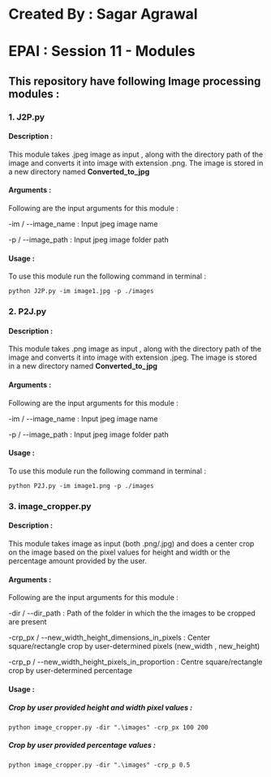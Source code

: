 # Created By : Sagar Agrawal

# EPAI : Session 11 - Modules

## This repository have following Image processing  modules :

### 1. J2P.py

#### Description : 

This module takes .jpeg image as input , along with the directory path of the image and converts it into image with extension .png. The image is stored in a new directory named __Converted_to_jpg__

#### Arguments :
Following are the input arguments for this module :

-im / --image_name : Input jpeg image name

-p / --image_path : Input jpeg image folder path


#### Usage : 

To use this module run the following command in terminal :
```
python J2P.py -im image1.jpg -p ./images
```

### 2. P2J.py

#### Description : 

This module takes .png image as input , along with the directory path of the image and converts it into image with extension .jpeg. The image is stored in a new directory named __Converted_to_jpg__

#### Arguments :
Following are the input arguments for this module :

-im / --image_name : Input jpeg image name

-p / --image_path : Input jpeg image folder path


#### Usage : 

To use this module run the following command in terminal :
```
python P2J.py -im image1.png -p ./images
```

### 3. image_cropper.py

#### Description :

This module takes image as input (both .png/.jpg) and does a center crop on the image based on the pixel values for height and width or the percentage amount provided by the user.

#### Arguments :
Following are the input arguments for this module :

-dir / --dir_path : Path of the folder in which the the images to be cropped are present

-crp_px / --new_width_height_dimensions_in_pixels : Center square/rectangle crop by user-determined pixels (new_width , new_height)

-crp_p / --new_width_height_pixels_in_proportion : Centre square/rectangle crop by user-determined percentage 

#### Usage : 

##### Crop by user provided height and width pixel values :
```
python image_cropper.py -dir ".\images" -crp_px 100 200
```

##### Crop by user provided percentage values :
```
python image_cropper.py -dir ".\images" -crp_p 0.5
```

